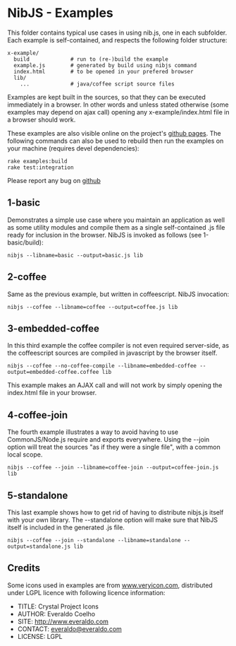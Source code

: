 # NibJS - Examples

This folder contains typical use cases in using nib.js, one in each subfolder.
Each example is self-contained, and respects the following folder structure:

    x-example/
      build             # run to (re-)build the example
      example.js        # generated by build using nibjs command
      index.html        # to be opened in your prefered browser
      lib/
        ...             # java/coffee script source files
        
Examples are kept built in the sources, so that they can be executed immediately
in a browser. In other words and unless stated otherwise (some examples may depend
on ajax call) opening any x-example/index.html file in a browser should work. 

These examples are also visible online on the project's 
[github pages](http://blambeau.github.com/nib.js/). The following commands can also
be used to rebuild then run the examples on your machine (requires devel dependencies):

    rake examples:build
    rake test:integration

Please report any bug on [github](https://github.com/blambeau/nib.js/issues)

## 1-basic

Demonstrates a simple use case where you maintain an application as well as some
utility modules and compile them as a single self-contained .js file ready for 
inclusion in the browser. NibJS is invoked as follows (see 1-basic/build):

    nibjs --libname=basic --output=basic.js lib

## 2-coffee

Same as the previous example, but written in coffeescript. NibJS invocation:

    nibjs --coffee --libname=coffee --output=coffee.js lib

## 3-embedded-coffee

In this third example the coffee compiler is not even required server-side, as 
the coffeescript sources are compiled in javascript by the browser itself. 

    nibjs --coffee --no-coffee-compile --libname=embedded-coffee --output=embedded-coffee.coffee lib

This example makes an AJAX call and will not work by simply opening the index.html
file in your browser.

## 4-coffee-join

The fourth example illustrates a way to avoid having to use CommonJS/Node.js require
and exports everywhere. Using the --join option will treat the sources "as if they were
a single file", with a common local scope.

    nibjs --coffee --join --libname=coffee-join --output=coffee-join.js lib
    
## 5-standalone

This last example shows how to get rid of having to distribute nibjs.js itself with your
own library. The --standalone option will make sure that NibJS itself is included in the
generated .js file.

    nibjs --coffee --join --standalone --libname=standalone --output=standalone.js lib

## Credits

Some icons used in examples are from www.veryicon.com, distributed under LGPL licence with 
following licence information:

* TITLE:   Crystal Project Icons
* AUTHOR:	 Everaldo Coelho
* SITE:	   http://www.everaldo.com
* CONTACT: everaldo@everaldo.com
* LICENSE: LGPL